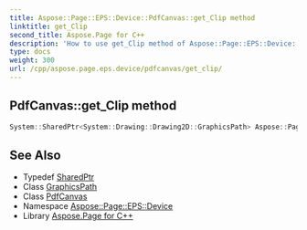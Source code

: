 ```yaml
---
title: Aspose::Page::EPS::Device::PdfCanvas::get_Clip method
linktitle: get_Clip
second_title: Aspose.Page for C++
description: 'How to use get_Clip method of Aspose::Page::EPS::Device::PdfCanvas class in C++.'
type: docs
weight: 300
url: /cpp/aspose.page.eps.device/pdfcanvas/get_clip/
---
```

## PdfCanvas::get_Clip method




```cpp
System::SharedPtr<System::Drawing::Drawing2D::GraphicsPath> Aspose::Page::EPS::Device::PdfCanvas::get_Clip() const
```

## See Also

* Typedef [SharedPtr](../../../system/sharedptr/)
* Class [GraphicsPath](../../../system.drawing.drawing2d/graphicspath/)
* Class [PdfCanvas](../)
* Namespace [Aspose::Page::EPS::Device](../../)
* Library [Aspose.Page for C++](../../../)
